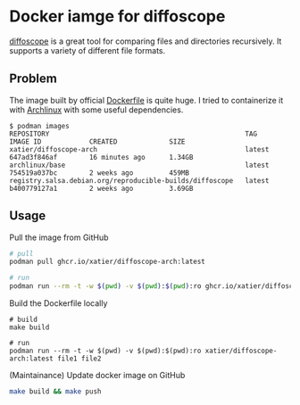# Docker iamge for diffoscope

[diffoscope](https://diffoscope.org/) is a great tool for comparing files and
directories recursively. It supports a variety of different file formats.


## Problem

The image built by official [Dockerfile](https://salsa.debian.org/reproducible-builds/diffoscope/blob/master/Dockerfile)
is quite huge. I tried to containerize it with [Archlinux](https://www.archlinux.org/) with some useful dependencies.

```
$ podman images
REPOSITORY                                                 TAG                 IMAGE ID            CREATED             SIZE
xatier/diffoscope-arch                                     latest              647ad3f846af        16 minutes ago      1.34GB
archlinux/base                                             latest              754519a037bc        2 weeks ago         459MB
registry.salsa.debian.org/reproducible-builds/diffoscope   latest              b400779127a1        2 weeks ago         3.69GB
```


## Usage

Pull the image from GitHub

```bash
# pull
podman pull ghcr.io/xatier/diffoscope-arch:latest

# run
podman run --rm -t -w $(pwd) -v $(pwd):$(pwd):ro ghcr.io/xatier/diffoscope-arch:latest file1 file2
```

Build the Dockerfile locally

```
# build
make build

# run
podman run --rm -t -w $(pwd) -v $(pwd):$(pwd):ro xatier/diffoscope-arch:latest file1 file2
```

(Maintainance) Update docker image on GitHub

```bash
make build && make push
```
